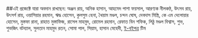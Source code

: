 ##এই প্রজেক্টে যারা অবদান রাখছেন:
অঞ্জন রায়, অনিক হাসান, আহমেদ পাশা ফয়সাল, আরণ্যক নীলকণ্ঠ, উৎসব রায়, উৎসর্গ রায়, ওয়াসিয়ার রহমান, ঋদ্ধ হোসেন, কুলসুম হেনা, খৈয়াম মণ্ডল, চন্দন ঘোষ, দেবদাস মিস্ত্রি, কে এম দেলোয়ার হোসেন, মুস্তফা রানা, রাহাত মুস্তাফিজ, রাসেল মাহমুদ, রোমেল রহমান, রেফাত বিন শফিক, লিঠু মণ্ডল বিশ্বাস, শুভ, শুভজিৎ বটব্যাল, সুলতান মাহমুদ রতন, সোমা পাল, সিয়াম, হাসান মেহেদী, [ই-বইপত্র](https://eboipotro.github.io/) টিম
